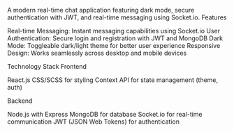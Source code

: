 A modern real-time chat application featuring dark mode, secure authentication with JWT, and real-time messaging using Socket.io.
Features

Real-time Messaging: Instant messaging capabilities using Socket.io
User Authentication: Secure login and registration with JWT and MongoDB
Dark Mode: Toggleable dark/light theme for better user experience
Responsive Design: Works seamlessly across desktop and mobile devices

Technology Stack
Frontend

React.js
CSS/SCSS for styling
Context API for state management (theme, auth)

Backend

Node.js with Express
MongoDB for database
Socket.io for real-time communication
JWT (JSON Web Tokens) for authentication
